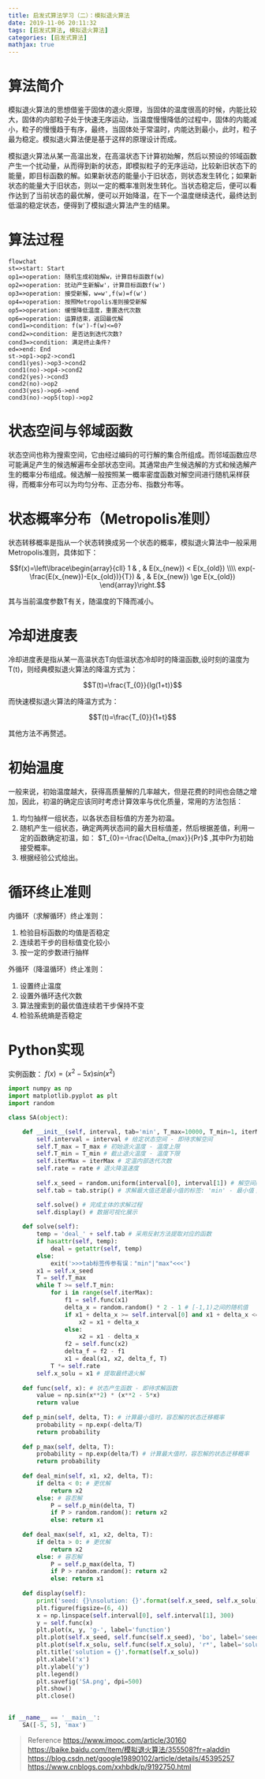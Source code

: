 ```yaml
---
title: 启发式算法学习（二）：模拟退火算法
date: 2019-11-06 20:11:32
tags: [启发式算法, 模拟退火算法]
categories: [启发式算法]
mathjax: true
---
```


# 算法简介

模拟退火算法的思想借鉴于固体的退火原理，当固体的温度很高的时候，内能比较大，固体的内部粒子处于快速无序运动，当温度慢慢降低的过程中，固体的内能减小，粒子的慢慢趋于有序，最终，当固体处于常温时，内能达到最小，此时，粒子最为稳定。模拟退火算法便是基于这样的原理设计而成。

模拟退火算法从某一高温出发，在高温状态下计算初始解，然后以预设的邻域函数产生一个扰动量，从而得到新的状态，即模拟粒子的无序运动，比较新旧状态下的能量，即目标函数的解。如果新状态的能量小于旧状态，则状态发生转化；如果新状态的能量大于旧状态，则以一定的概率准则发生转化。当状态稳定后，便可以看作达到了当前状态的最优解，便可以开始降温，在下一个温度继续迭代，最终达到低温的稳定状态，便得到了模拟退火算法产生的结果。

# 算法过程

```flow
flowchat
st=>start: Start
op1=>operation: 随机生成初始解w，计算目标函数f(w)
op2=>operation: 扰动产生新解w'，计算目标函数f(w')
op3=>operation: 接受新解，w=w',f(w)=f(w')
op4=>operation: 按照Metropolis准则接受新解
op5=>operation: 缓慢降低温度，重置迭代次数
op6=>operation: 运算结束，返回最优解
cond1=>condition: f(w')-f(w)<=0?
cond2=>condition: 是否达到迭代次数?
cond3=>condition: 满足终止条件?
ed=>end: End
st->op1->op2->cond1
cond1(yes)->op3->cond2
cond1(no)->op4->cond2
cond2(yes)->cond3
cond2(no)->op2
cond3(yes)->op6->end
cond3(no)->op5(top)->op2
```

# 状态空间与邻域函数

状态空间也称为搜索空间，它由经过编码的可行解的集合所组成。而邻域函数应尽可能满足产生的候选解遍布全部状态空间。其通常由产生候选解的方式和候选解产生的概率分布组成。候选解一般按照某一概率密度函数对解空间进行随机采样获得，而概率分布可以为均匀分布、正态分布、指数分布等。

# 状态概率分布（Metropolis准则）

状态转移概率是指从一个状态转换成另一个状态的概率，模拟退火算法中一般采用Metropolis准则，具体如下：

$$f(x)=\left\lbrace\begin{array}{cll}
1 & , & E(x_{new}) < E(x_{old}) \\\\ 
exp(-\frac{E(x_{new})-E(x_{old})}{T}) & , & E(x_{new}) \ge E(x_{old})
\end{array}\right.$$

其与当前温度参数T有关，随温度的下降而减小。

# 冷却进度表

冷却进度表是指从某一高温状态T向低温状态冷却时的降温函数,设时刻的温度为T(t)，则经典模拟退火算法的降温方式为：

$$T(t)=\frac{T_{0}}{lg(1+t)}$$

而快速模拟退火算法的降温方式为：

$$T(t)=\frac{T_{0}}{1+t}$$

其他方法不再赘述。

# 初始温度

一般来说，初始温度越大，获得高质量解的几率越大，但是花费的时间也会随之增加，因此，初温的确定应该同时考虑计算效率与优化质量，常用的方法包括：

1. 均匀抽样一组状态，以各状态目标值的方差为初温。
2. 随机产生一组状态，确定两两状态间的最大目标值差，然后根据差值，利用一定的函数确定初温，如： $T_{0}=-\frac{\Delta_{max}}{Pr}$ ,其中Pr为初始接受概率。
3. 根据经验公式给出。

# 循环终止准则

内循环（求解循环）终止准则：

1. 检验目标函数的均值是否稳定
2. 连续若干步的目标值变化较小
3. 按一定的步数进行抽样

外循环（降温循环）终止准则：

1. 设置终止温度
2. 设置外循环迭代次数
3. 算法搜索到的最优值连续若干步保持不变
4. 检验系统熵是否稳定

# Python实现

实例函数： $f(x)=(x^{2}-5x)sin(x^2)$ 

```python
import numpy as np
import matplotlib.pyplot as plt
import random

class SA(object):

    def __init__(self, interval, tab='min', T_max=10000, T_min=1, iterMax=1000, rate=0.95):
        self.interval = interval # 给定状态空间 - 即待求解空间
        self.T_max = T_max # 初始退火温度 - 温度上限
        self.T_min = T_min # 截止退火温度 - 温度下限
        self.iterMax = iterMax # 定温内部迭代次数
        self.rate = rate # 退火降温速度
        
        self.x_seed = random.uniform(interval[0], interval[1]) # 解空间内的种子
        self.tab = tab.strip() # 求解最大值还是最小值的标签: 'min' - 最小值；'max' - 最大值

        self.solve() # 完成主体的求解过程
        self.display() # 数据可视化展示
        
    def solve(self):
        temp = 'deal_' + self.tab # 采用反射方法提取对应的函数
        if hasattr(self, temp):
            deal = getattr(self, temp)
        else:
            exit('>>>tab标签传参有误："min"|"max"<<<')  
        x1 = self.x_seed
        T = self.T_max
        while T >= self.T_min:
            for i in range(self.iterMax):
                f1 = self.func(x1)
                delta_x = random.random() * 2 - 1 # [-1,1)之间的随机值
                if x1 + delta_x >= self.interval[0] and x1 + delta_x <= self.interval[1]:   # 将随机解束缚在给定状态空间内
                    x2 = x1 + delta_x
                else:
                    x2 = x1 - delta_x
                f2 = self.func(x2)
                delta_f = f2 - f1
                x1 = deal(x1, x2, delta_f, T)
            T *= self.rate
        self.x_solu = x1 # 提取最终退火解       
        
    def func(self, x): # 状态产生函数 - 即待求解函数
        value = np.sin(x**2) * (x**2 - 5*x)
        return value
        
    def p_min(self, delta, T): # 计算最小值时，容忍解的状态迁移概率
        probability = np.exp(-delta/T)
        return probability
        
    def p_max(self, delta, T):
        probability = np.exp(delta/T) # 计算最大值时，容忍解的状态迁移概率
        return probability
        
    def deal_min(self, x1, x2, delta, T):
        if delta < 0: # 更优解
            return x2
        else: # 容忍解
            P = self.p_min(delta, T)
            if P > random.random(): return x2
            else: return x1
            
    def deal_max(self, x1, x2, delta, T):
        if delta > 0: # 更优解
            return x2
        else: # 容忍解
            P = self.p_max(delta, T)
            if P > random.random(): return x2
            else: return x1
        
    def display(self):
        print('seed: {}\nsolution: {}'.format(self.x_seed, self.x_solu))
        plt.figure(figsize=(6, 4))
        x = np.linspace(self.interval[0], self.interval[1], 300)
        y = self.func(x)
        plt.plot(x, y, 'g-', label='function')
        plt.plot(self.x_seed, self.func(self.x_seed), 'bo', label='seed')
        plt.plot(self.x_solu, self.func(self.x_solu), 'r*', label='solution')
        plt.title('solution = {}'.format(self.x_solu))
        plt.xlabel('x')
        plt.ylabel('y')
        plt.legend()
        plt.savefig('SA.png', dpi=500)
        plt.show()
        plt.close()

        
if __name__ == '__main__':
    SA([-5, 5], 'max')
```



> Reference
> https://www.imooc.com/article/30160
> https://baike.baidu.com/item/模拟退火算法/355508?fr=aladdin
> https://blog.csdn.net/google19890102/article/details/45395257
> https://www.cnblogs.com/xxhbdk/p/9192750.html